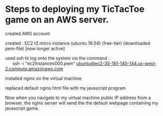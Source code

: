 # Steps to deploying my TicTacToe game on an AWS server.

created AWS account

created : EC2 t2.micro instance (ubuntu 16.04) (free-tier)  (downloaded pem-file) [now longer active]

used ssh to log onto the system via the command : <br/>
&nbsp;&nbsp; &nbsp;&nbsp;&nbsp;ssh -i "ec2Instances000.pem" ubuntu@ec2-35-161-140-144.us-west-2.compute.amazonaws.com

installed nginx on the virtual machine

replaced default nginx.html file with my javascript program

Now when you navigate to my virtual machine public IP address from a browser, 
the nginx server will send the the default webpage containing my javascript game.
